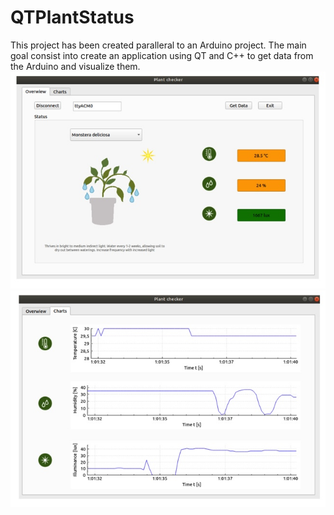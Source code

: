 # QTPlantStatus
This project has been created paralleral to an Arduino project. The main goal consist into create an application using QT and C++ to get data from the Arduino and visualize them. 
![alt text](2063C2F9-21DC-41B8-9CAD-E0FD3A747317.jpeg)
![alt text](F44300FB-8ED8-4A19-BEEA-C1F328B7F363.jpeg)
